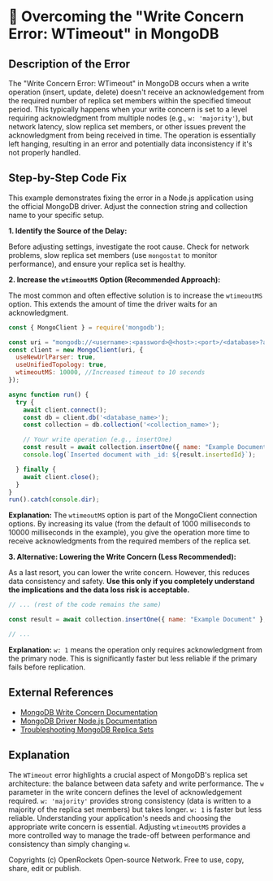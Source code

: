 # 🐞 Overcoming the "Write Concern Error: WTimeout" in MongoDB


## Description of the Error

The "Write Concern Error: WTimeout" in MongoDB occurs when a write operation (insert, update, delete) doesn't receive an acknowledgement from the required number of replica set members within the specified timeout period.  This typically happens when your write concern is set to a level requiring acknowledgment from multiple nodes (e.g., `w: 'majority'`), but network latency, slow replica set members, or other issues prevent the acknowledgment from being received in time.  The operation is essentially left hanging, resulting in an error and potentially data inconsistency if it's not properly handled.


## Step-by-Step Code Fix

This example demonstrates fixing the error in a Node.js application using the official MongoDB driver.  Adjust the connection string and collection name to your specific setup.

**1. Identify the Source of the Delay:**

Before adjusting settings, investigate the root cause.  Check for network problems, slow replica set members (use `mongostat` to monitor performance), and ensure your replica set is healthy.


**2. Increase the `wtimeoutMS` Option (Recommended Approach):**

The most common and often effective solution is to increase the `wtimeoutMS` option. This extends the amount of time the driver waits for an acknowledgment.

```javascript
const { MongoClient } = require('mongodb');

const uri = "mongodb://<username>:<password>@<host>:<port>/<database>?authSource=admin&w=majority"; //Replace with your connection string.
const client = new MongoClient(uri, {
  useNewUrlParser: true,
  useUnifiedTopology: true,
  wtimeoutMS: 10000, //Increased timeout to 10 seconds
});

async function run() {
  try {
    await client.connect();
    const db = client.db('<database_name>');
    const collection = db.collection('<collection_name>');

    // Your write operation (e.g., insertOne)
    const result = await collection.insertOne({ name: "Example Document" });
    console.log(`Inserted document with _id: ${result.insertedId}`);

  } finally {
    await client.close();
  }
}
run().catch(console.dir);
```

**Explanation:**  The `wtimeoutMS` option is part of the MongoClient connection options. By increasing its value (from the default of 1000 milliseconds to 10000 milliseconds in the example), you give the operation more time to receive acknowledgments from the required members of the replica set.


**3.  Alternative: Lowering the Write Concern (Less Recommended):**

As a last resort, you can lower the write concern.  However, this reduces data consistency and safety.  **Use this only if you completely understand the implications and the data loss risk is acceptable.**

```javascript
// ... (rest of the code remains the same)

const result = await collection.insertOne({ name: "Example Document" }, { w: 1 }); //Only requires acknowledgment from the primary

// ...
```

**Explanation:**  `w: 1` means the operation only requires acknowledgment from the primary node. This is significantly faster but less reliable if the primary fails before replication.


## External References

* [MongoDB Write Concern Documentation](https://www.mongodb.com/docs/manual/reference/write-concern/)
* [MongoDB Driver Node.js Documentation](https://www.mongodb.com/docs/drivers/node/)
* [Troubleshooting MongoDB Replica Sets](https://www.mongodb.com/docs/manual/tutorial/troubleshoot-replica-sets/)


## Explanation

The `WTimeout` error highlights a crucial aspect of MongoDB's replica set architecture: the balance between data safety and write performance. The `w` parameter in the write concern defines the level of acknowledgement required.  `w: 'majority'` provides strong consistency (data is written to a majority of the replica set members) but takes longer.  `w: 1` is faster but less reliable.  Understanding your application's needs and choosing the appropriate write concern is essential.  Adjusting `wtimeoutMS` provides a more controlled way to manage the trade-off between performance and consistency than simply changing `w`.


Copyrights (c) OpenRockets Open-source Network. Free to use, copy, share, edit or publish.

